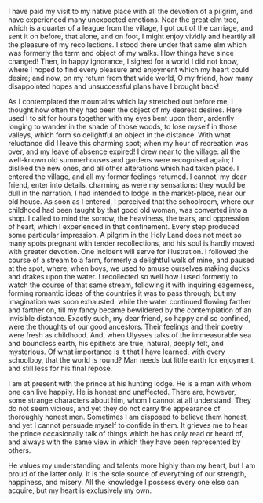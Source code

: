 I have paid my visit to my native place with all the devotion of a pilgrim, and have experienced many unexpected emotions. Near the great elm tree, which is a quarter of a league from the village, I got out of the carriage, and sent it on before, that alone, and on foot, I might enjoy vividly and heartily all the pleasure of my recollections. I stood there under that same elm which was formerly the term and object of my walks. How things have since changed! Then, in happy ignorance, I sighed for a world I did not know, where I hoped to find every pleasure and enjoyment which my heart could desire; and now, on my return from that wide world, O my friend, how many disappointed hopes and unsuccessful plans have I brought back!

As I contemplated the mountains which lay stretched out before me, I thought how often they had been the object of my dearest desires. Here used I to sit for hours together with my eyes bent upon them, ardently longing to wander in the shade of those woods, to lose myself in those valleys, which form so delightful an object in the distance. With what reluctance did I leave this charming spot; when my hour of recreation was over, and my leave of absence expired! I drew near to the village: all the well-known old summerhouses and gardens were recognised again; I disliked the new ones, and all other alterations which had taken place. I entered the village, and all my former feelings returned. I cannot, my dear friend, enter into details, charming as were my sensations: they would be dull in the narration. I had intended to lodge in the market-place, near our old house. As soon as I entered, I perceived that the schoolroom, where our childhood had been taught by that good old woman, was converted into a shop. I called to mind the sorrow, the heaviness, the tears, and oppression of heart, which I experienced in that confinement. Every step produced some particular impression. A pilgrim in the Holy Land does not meet so many spots pregnant with tender recollections, and his soul is hardly moved with greater devotion. One incident will serve for illustration. I followed the course of a stream to a farm, formerly a delightful walk of mine, and paused at the spot, where, when boys, we used to amuse ourselves making ducks and drakes upon the water. I recollected so well how I used formerly to watch the course of that same stream, following it with inquiring eagerness, forming romantic ideas of the countries it was to pass through; but my imagination was soon exhausted: while the water continued flowing farther and farther on, till my fancy became bewildered by the contemplation of an invisible distance. Exactly such, my dear friend, so happy and so confined, were the thoughts of our good ancestors. Their feelings and their poetry were fresh as childhood. And, when Ulysses talks of the immeasurable sea and boundless earth, his epithets are true, natural, deeply felt, and mysterious. Of what importance is it that I have learned, with every schoolboy, that the world is round? Man needs but little earth for enjoyment, and still less for his final repose.

I am at present with the prince at his hunting lodge. He is a man with whom one can live happily. He is honest and unaffected. There are, however, some strange characters about him, whom I cannot at all understand. They do not seem vicious, and yet they do not carry the appearance of thoroughly honest men. Sometimes I am disposed to believe them honest, and yet I cannot persuade myself to confide in them. It grieves me to hear the prince occasionally talk of things which he has only read or heard of, and always with the same view in which they have been represented by others.

He values my understanding and talents more highly than my heart, but I am proud of the latter only. It is the sole source of everything of our strength, happiness, and misery. All the knowledge I possess every one else can acquire, but my heart is exclusively my own.